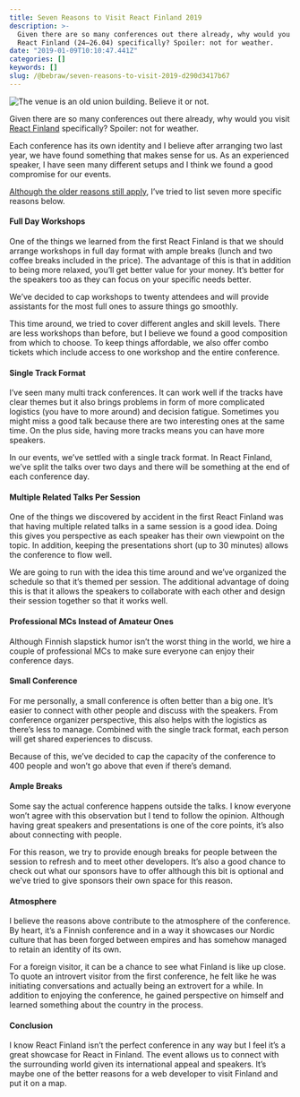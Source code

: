 ```yaml
---
title: Seven Reasons to Visit React Finland 2019
description: >-
  Given there are so many conferences out there already, why would you visit
  React Finland (24–26.04) specifically? Spoiler: not for weather.
date: "2019-01-09T10:10:47.441Z"
categories: []
keywords: []
slug: /@bebraw/seven-reasons-to-visit-2019-d290d3417b67
---
```


![The venue is an old union building. Believe it or not.](img/1__z__UXmWAtFw91toTScbv1lQ.jpeg)

Given there are so many conferences out there already, why would you visit [React Finland](https://react-finland.fi/) specifically? Spoiler: not for weather.

Each conference has its own identity and I believe after arranging two last year, we have found something that makes sense for us. As an experienced speaker, I have seen many different setups and I think we found a good compromise for our events.

[Although the older reasons still apply](https://medium.com/react-finland/why-to-visit-react-finland-6cef6d2655aa), I’ve tried to list seven more specific reasons below.

#### Full Day Workshops

One of the things we learned from the first React Finland is that we should arrange workshops in full day format with ample breaks (lunch and two coffee breaks included in the price). The advantage of this is that in addition to being more relaxed, you’ll get better value for your money. It’s better for the speakers too as they can focus on your specific needs better.

We’ve decided to cap workshops to twenty attendees and will provide assistants for the most full ones to assure things go smoothly.

This time around, we tried to cover different angles and skill levels. There are less workshops than before, but I believe we found a good composition from which to choose. To keep things affordable, we also offer combo tickets which include access to one workshop and the entire conference.

#### Single Track Format

I’ve seen many multi track conferences. It can work well if the tracks have clear themes but it also brings problems in form of more complicated logistics (you have to more around) and decision fatigue. Sometimes you might miss a good talk because there are two interesting ones at the same time. On the plus side, having more tracks means you can have more speakers.

In our events, we’ve settled with a single track format. In React Finland, we’ve split the talks over two days and there will be something at the end of each conference day.

#### Multiple Related Talks Per Session

One of the things we discovered by accident in the first React Finland was that having multiple related talks in a same session is a good idea. Doing this gives you perspective as each speaker has their own viewpoint on the topic. In addition, keeping the presentations short (up to 30 minutes) allows the conference to flow well.

We are going to run with the idea this time around and we’ve organized the schedule so that it’s themed per session. The additional advantage of doing this is that it allows the speakers to collaborate with each other and design their session together so that it works well.

#### Professional MCs Instead of Amateur Ones

Although Finnish slapstick humor isn’t the worst thing in the world, we hire a couple of professional MCs to make sure everyone can enjoy their conference days.

#### Small Conference

For me personally, a small conference is often better than a big one. It’s easier to connect with other people and discuss with the speakers. From conference organizer perspective, this also helps with the logistics as there’s less to manage. Combined with the single track format, each person will get shared experiences to discuss.

Because of this, we’ve decided to cap the capacity of the conference to 400 people and won’t go above that even if there’s demand.

#### Ample Breaks

Some say the actual conference happens outside the talks. I know everyone won’t agree with this observation but I tend to follow the opinion. Although having great speakers and presentations is one of the core points, it’s also about connecting with people.

For this reason, we try to provide enough breaks for people between the session to refresh and to meet other developers. It’s also a good chance to check out what our sponsors have to offer although this bit is optional and we’ve tried to give sponsors their own space for this reason.

#### Atmosphere

I believe the reasons above contribute to the atmosphere of the conference. By heart, it’s a Finnish conference and in a way it showcases our Nordic culture that has been forged between empires and has somehow managed to retain an identity of its own.

For a foreign visitor, it can be a chance to see what Finland is like up close. To quote an introvert visitor from the first conference, he felt like he was initiating conversations and actually being an extrovert for a while. In addition to enjoying the conference, he gained perspective on himself and learned something about the country in the process.

#### Conclusion

I know React Finland isn’t the perfect conference in any way but I feel it’s a great showcase for React in Finland. The event allows us to connect with the surrounding world given its international appeal and speakers. It’s maybe one of the better reasons for a web developer to visit Finland and put it on a map.
